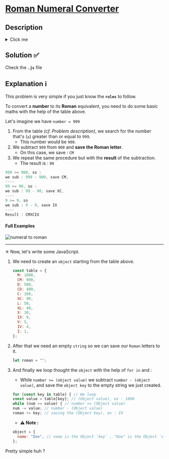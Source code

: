 # [Roman Numeral Converter](https://www.freecodecamp.org/learn/javascript-algorithms-and-data-structures/javascript-algorithms-and-data-structures-projects/roman-numeral-converter)

## Description

<details>

 <summary>Click me</summary>
 
 Convert the given number into a roman numeral.

![roman table](https://i.ibb.co/TPSWV59/roman.jpg)

{% endcollapsible %}

 </details>

## Solution ✅

Check the **`.js`** file

## Explanation ℹ

This problem is very simple if you just know the **`rules`** to follow.

To convert a **number** to its **Roman** equivalent, you need to do some basic maths with the help of the table above.

Let's imagine we have `number = 999`

1. From the table _(cf. Problem description)_, we search for the number that's (`≥`) greater than or equal to `999`.
   - This number would be `900`.
2. We subtract `999` from `900` and **save the Roman letter**.
   - On this case, we save : `CM`
3. We repeat the same procedure but with the **result** of the subtraction.
   - The result is : `99`

```javascript
999 >= 900, so :
we sub : 999 - 900, save CM,
----
99 >= 90, so :
we sub : 99 - 90, save XC,
----
9 >= 9, so
we sub : 9 - 9, save IX
----
Result : CMXCIX
```

#### Full Examples

![numeral to roman](https://i.ibb.co/kmWkFSD/roman.webp)

---

✳ Now, let's write some JavaScript.

1. We need to create an `object` starting from the table above.

   ```javascript
   const table = {
     M: 1000,
     CM: 900,
     D: 500,
     CD: 400,
     C: 100,
     XC: 90,
     L: 50,
     XL: 40,
     X: 10,
     IX: 9,
     V: 5,
     IV: 4,
     I: 1,
   };
   ```

2. After that we need an empty `string` so we can save our `Roman` letters to it.

   ```javascript
   let roman = "";
   ```

3. And finally we loop thought the `object` with the help of `for in` and :

   - While `number >= (object value)` we subtract `number - (object value)`, and save the `object key` to the empty string we just created.

   ```javascript
   for (const key in table) { // We loop
   const value = table[key]; // (Object value), ex : 1000
   while (num >= value) { // number >= (Object value)
   num -= value; // number - (Object value)
   roman += key; // saving the (Object key), ex : IX
   ```

   - **⚠ Note :**

   ```javascript
   object = {
     name: "Doe", // name is the Object `key` , "Doe" is the Object `value`
   };
   ```

Pretty simple huh ?
